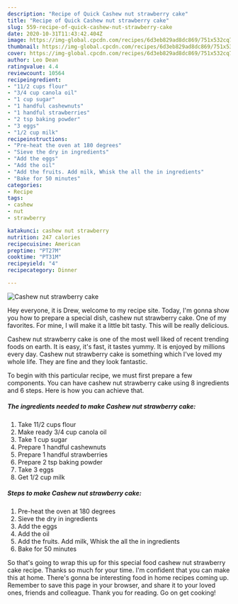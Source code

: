 ```yaml
---
description: "Recipe of Quick Cashew nut strawberry cake"
title: "Recipe of Quick Cashew nut strawberry cake"
slug: 559-recipe-of-quick-cashew-nut-strawberry-cake
date: 2020-10-31T11:43:42.404Z
image: https://img-global.cpcdn.com/recipes/6d3eb829ad8dc869/751x532cq70/cashew-nut-strawberry-cake-recipe-main-photo.jpg
thumbnail: https://img-global.cpcdn.com/recipes/6d3eb829ad8dc869/751x532cq70/cashew-nut-strawberry-cake-recipe-main-photo.jpg
cover: https://img-global.cpcdn.com/recipes/6d3eb829ad8dc869/751x532cq70/cashew-nut-strawberry-cake-recipe-main-photo.jpg
author: Leo Dean
ratingvalue: 4.4
reviewcount: 10564
recipeingredient:
- "11/2 cups flour"
- "3/4 cup canola oil"
- "1 cup sugar"
- "1 handful cashewnuts"
- "1 handful strawberries"
- "2 tsp baking powder"
- "3 eggs"
- "1/2 cup milk"
recipeinstructions:
- "Pre-heat the oven at 180 degrees"
- "Sieve the dry in ingredients"
- "Add the eggs"
- "Add the oil"
- "Add the fruits. Add milk, Whisk the all the in ingredients"
- "Bake for 50 minutes"
categories:
- Recipe
tags:
- cashew
- nut
- strawberry

katakunci: cashew nut strawberry 
nutrition: 247 calories
recipecuisine: American
preptime: "PT27M"
cooktime: "PT31M"
recipeyield: "4"
recipecategory: Dinner

---
```



![Cashew nut strawberry cake](https://img-global.cpcdn.com/recipes/6d3eb829ad8dc869/751x532cq70/cashew-nut-strawberry-cake-recipe-main-photo.jpg)

Hey everyone, it is Drew, welcome to my recipe site. Today, I'm gonna show you how to prepare a special dish, cashew nut strawberry cake. One of my favorites. For mine, I will make it a little bit tasty. This will be really delicious.

Cashew nut strawberry cake is one of the most well liked of recent trending foods on earth. It is easy, it's fast, it tastes yummy. It is enjoyed by millions every day. Cashew nut strawberry cake is something which I've loved my whole life. They are fine and they look fantastic.




To begin with this particular recipe, we must first prepare a few components. You can have cashew nut strawberry cake using 8 ingredients and 6 steps. Here is how you can achieve that.

<!--inarticleads1-->

##### The ingredients needed to make Cashew nut strawberry cake:

1. Take 11/2 cups flour
1. Make ready 3/4 cup canola oil
1. Take 1 cup sugar
1. Prepare 1 handful cashewnuts
1. Prepare 1 handful strawberries
1. Prepare 2 tsp baking powder
1. Take 3 eggs
1. Get 1/2 cup milk




<!--inarticleads2-->

##### Steps to make Cashew nut strawberry cake:

1. Pre-heat the oven at 180 degrees
1. Sieve the dry in ingredients
1. Add the eggs
1. Add the oil
1. Add the fruits. Add milk, Whisk the all the in ingredients
1. Bake for 50 minutes




So that's going to wrap this up for this special food cashew nut strawberry cake recipe. Thanks so much for your time. I'm confident that you can make this at home. There's gonna be interesting food in home recipes coming up. Remember to save this page in your browser, and share it to your loved ones, friends and colleague. Thank you for reading. Go on get cooking!
